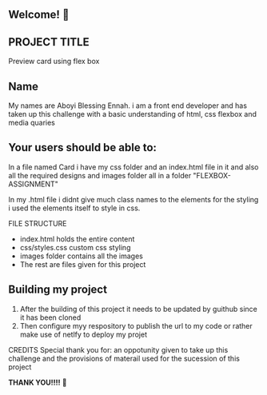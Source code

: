 ## Welcome! 👋

## PROJECT TITLE 
Preview card using flex box

## Name

My names are Aboyi Blessing Ennah.
i am a front end developer and has taken up this challenge with a basic understanding of html, css flexbox and media quaries


## Your users should be able to:

In a file named Card i have my css folder and an index.html file in it
and also all the required designs and images folder all in a folder "FLEXBOX-ASSIGNMENT"

In my .html file i didnt give much class names to the elements for the styling i used the elements itself to style in css.


FILE STRUCTURE
- index.html holds the entire content
- css/styles.css custom css styling
- images folder contains all the images
- The rest are files given for this project


## Building my project

1. After the building of this project it needs to be updated by guithub since it has been cloned 
2. Then configure myy respository to publish the url to my code or rather make use of netlfy to deploy my projet


CREDITS
Special thank you for:
an oppotunity given to take up this challenge and the provisions of materail used for the sucession of this project

**THANK YOU!!!!** 🚀
